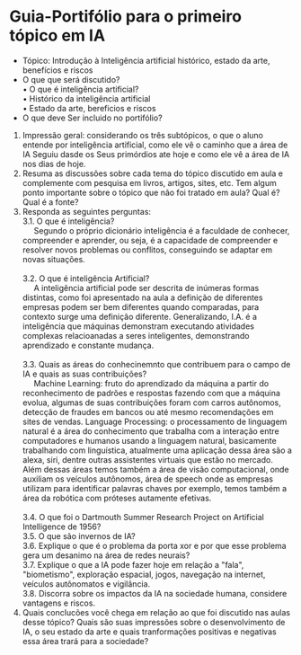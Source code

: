 # Guia-Portifólio para o primeiro tópico em IA
* Tópico: Introdução à Inteligência artificial
histórico, estado da arte, benefícios e riscos
* O que que será discutido?<br>
• O que é inteligência artificial?<br>
• Histórico da inteligência artificial<br>
• Estado da arte, bereficios e riscos<br>
* O que deve Ser incluido no portifólio?
1. Impressão geral: considerando os três subtópicos, o
que o aluno entende por inteligência artificial, como
ele vê o caminho que a área de IA Seguiu dasde os
Seus primórdios ate hoje e como ele vê a área de IA nos
dias de hoje.<br>
2. Resuma as discussões sobre cada tema do tópico discutido em aula e complemente com pesquisa em livros, 
artigos, sites, etc. Tem algum ponto importante sobre o tópico que não foi tratado em aula? Qual é? Qual é a fonte?<br>
3. Responda as seguintes perguntas:<br>
  3.1. O que é inteligência?<br>
  &nbsp;&nbsp;&nbsp;&nbsp;&nbsp;Segundo o próprio dicionário inteligência é a faculdade de conhecer, compreender e aprender, ou seja, é a capacidade de compreender e resolver novos problemas ou conflitos, conseguindo se adaptar em novas situações.<br><br>
  3.2. O que é inteligência Artificial?<br>
  &nbsp;&nbsp;&nbsp;&nbsp;&nbsp;A inteligência artificial pode ser descrita de inúmeras formas distintas, como foi apresentado na aula a definição de diferentes empresas podem ser bem diferentes quando comparadas, para contexto surge uma definição diferente. Generalizando, I.A. é a inteligência que máquinas demonstram executando atividades complexas relacioanadas a seres inteligentes, demonstrando aprendizado e constante mudança.<br><br>
  3.3. Quais as áreas do conhecinemnto que contribuem para o campo de IA e quais as suas contribuições?<br>
  &nbsp;&nbsp;&nbsp;&nbsp;&nbsp;Machine Learning: fruto do aprendizado da máquina a partir do reconhecimento de padrões e respostas fazendo com que a máquina evolua, algumas de suas contribuições foram com carros autônomos, detecção de fraudes em bancos ou até mesmo recomendações em sites de vendas. Language Processing: o processamento de linguagem natural é a área do conhecimento que trabalha com a interação entre computadores e humanos usando a linguagem natural, basicamente trabalhando com linguística, atualmente uma aplicação dessa área são a alexa, siri, dentre outras assistentes virtuais que estão no mercado. Além dessas áreas temos também a área de visão computacional, onde auxiliam os veículos autônomos, área de speech onde as empresas utilizam para identificar palavras chaves por exemplo, temos também a área da robótica com próteses autamente efetivas.<br><br>
  3.4. O que foi o Dartmouth Summer Research Project on Artificial Intelligence de 1956?<br>
  3.5. O que são invernos de IA?<br>
  3.6. Explique o que é o problema da porta xor e por que esse problema gera um desanimo na área de redes neurais?<br>
  3.7. Explique o que a IA pode fazer hoje em relação a "fala", "biometismo", exploração espacial, jogos, navegação na internet, veículos autônomatos e vigilância.<br>
  3.8. Discorra sobre os impactos da IA na sociedade humana, considere vantagens e riscos.<br>
4. Quais conclucões você chega em relação ao que foi discutido nas aulas desse tópico? Quais são suas impressões sobre o desenvolvimento de IA, o seu estado da arte 
e quais tranformações positivas e negativas essa área trará para a sociedade?
